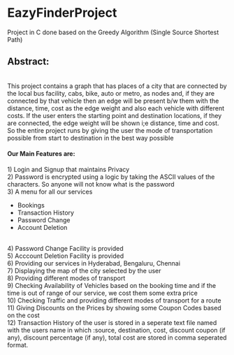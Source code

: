 # EazyFinderProject
Project in C done based on the Greedy Algorithm (Single Source Shortest Path) <br>

<h2>Abstract:</h2><br>
This project contains a graph that has places of a city that are connected by the local bus facility, cabs, bike, auto or metro, as nodes and, if they are connected by that vehicle then an edge will be present b/w them with the distance, time, cost as the edge weight and also each vehicle with different costs. If the user enters the starting point and destination locations, if they are connected, the edge weight will be shown i;e distance, time and cost. So the entire project runs by giving the user the mode of transportation possible from start to destination in the best way possible <br>
<strong><h4>Our Main Features are:</h4></strong>
1) Login and Signup that maintains Privacy <br>
2) Password is encrypted using a logic by taking the ASCII values of the characters. So anyone will not know what is the password <br>
3) A menu for all our services <ul>
     <li>Bookings</li> 
     <li>Transaction History</li> 
     <li>Password Change</li> 
     <li>Account Deletion</li>
</ul><br>
4) Password Change Facility is provided <br>
5) Acccount Deletion Facility is provided <br>
6) Providing our services in Hyderabad, Bengaluru, Chennai <br>
7) Displaying the map of the city selected by the user  <br>
8) Providing different modes of transport <br>
9) Checking Availability of Vehicles based on the booking time and if the time is out of range of our service, we cost them some extra price <br>
10) Checking Traffic and providing different modes of transport for a route <br>
11) Giving Discounts on the Prices by showing some Coupon Codes based on the cost <br>
12) Transaction History of the user is stored in a seperate text file named with the users name in which :source, destination, cost, discount coupon (if any), discount percentage (if any), total cost are stored in comma seperated format. <br>
